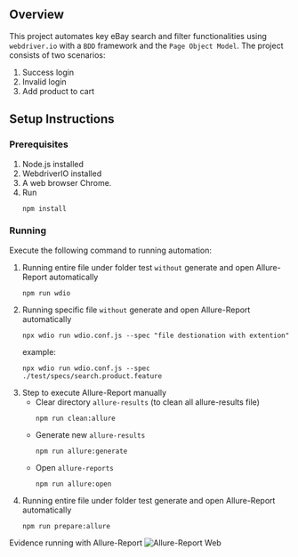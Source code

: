## Overview
This project automates key eBay search and filter functionalities using `webdriver.io` with a `BDD` framework and the `Page Object Model`. The project consists of two scenarios:
1. Success login
2. Invalid login
3. Add product to cart

## Setup Instructions

### Prerequisites
1. Node.js installed
2. WebdriverIO installed
3. A web browser Chrome.
4. Run 
    ```
    npm install
    ```

### Running
Execute the following command to running automation:
1. Running entire file under folder test `without` generate and open Allure-Report automatically
   ```
   npm run wdio
   ```
2. Running specific file `without` generate and open Allure-Report automatically
   ```
   npx wdio run wdio.conf.js --spec "file destionation with extention"
   ```
   example: <br/>
   ```
   npx wdio run wdio.conf.js --spec ./test/specs/search.product.feature
   ```
3. Step to execute Allure-Report manually
    - Clear directory `allure-results` (to clean all allure-results file)
      ```
      npm run clean:allure
      ```
    - Generate new `allure-results`
      ```
      npm run allure:generate
      ```
    - Open `allure-reports`
      ```
      npm run allure:open
      ```
4. Running entire file under folder test generate and open Allure-Report automatically
   ```
   npm run prepare:allure
   ```

Evidence running with Allure-Report
![Allure-Report Web](https://github.com/user-attachments/assets/5a64fc56-bf69-4fa3-8aa5-8565c2907d40)
